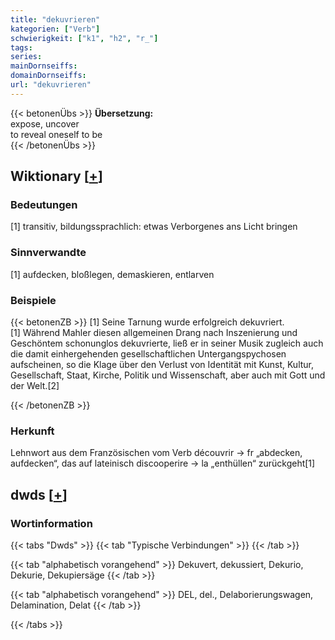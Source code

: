 ```yaml
---
title: "dekuvrieren"
kategorien: ["Verb"]
schwierigkeit: ["k1", "h2", "r_"]
tags:
series:
mainDornseiffs:
domainDornseiffs:
url: "dekuvrieren"
---
```


{{< betonenÜbs >}}
**Übersetzung:**  
expose, uncover  
to reveal oneself to be  
{{< /betonenÜbs >}}

## Wiktionary [[+](https://de.wiktionary.org/wiki/dekuvrieren)]

### Bedeutungen
[1] transitiv, bildungssprachlich: etwas Verborgenes ans Licht bringen  

### Sinnverwandte
[1] aufdecken, bloßlegen, demaskieren, entlarven  

### Beispiele
{{< betonenZB >}}
[1] Seine Tarnung wurde erfolgreich dekuvriert.  
[1] Während Mahler diesen allgemeinen Drang nach Inszenierung und Geschöntem schonunglos dekuvrierte, ließ er in seiner Musik zugleich auch die damit einhergehenden gesellschaftlichen Untergangspychosen aufscheinen, so die Klage über den Verlust von Identität mit Kunst, Kultur, Gesellschaft, Staat, Kirche, Politik und Wissenschaft, aber auch mit Gott und der Welt.[2]  

{{< /betonenZB >}}
### Herkunft
Lehnwort aus dem Französischen vom Verb découvrir → fr „abdecken, aufdecken“, das auf lateinisch discooperire → la „enthüllen“ zurückgeht[1]  



## dwds [[+](https://www.dwds.de/wb/dekuvrieren)]

### Wortinformation
{{< tabs "Dwds" >}}
{{< tab "Typische Verbindungen" >}}
{{< /tab >}}

{{< tab "alphabetisch vorangehend" >}}
Dekuvert, dekussiert, Dekurio, Dekurie, Dekupiersäge
{{< /tab >}}

{{< tab "alphabetisch vorangehend" >}}
DEL, del., Delaborierungswagen, Delamination, Delat
{{< /tab >}}

{{< /tabs >}}

